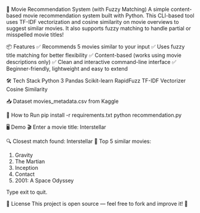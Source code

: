 🎥 Movie Recommendation System (with Fuzzy Matching)
A simple content-based movie recommendation system built with Python.
This CLI-based tool uses TF-IDF vectorization and cosine similarity on movie overviews to suggest similar movies.
It also supports fuzzy matching to handle partial or misspelled movie titles!

📦 Features
✅ Recommends 5 movies similar to your input
✅ Uses fuzzy title matching for better flexibility
✅ Content-based (works using movie descriptions only)
✅ Clean and interactive command-line interface
✅ Beginner-friendly, lightweight and easy to extend                  

🛠️ Tech Stack
Python 3
Pandas
Scikit-learn
RapidFuzz
TF-IDF Vectorizer
Cosine Similarity

📥 Dataset
movies_metadata.csv from Kaggle

🚀 How to Run
pip install -r requirements.txt
python recommendation.py

🖥️ Demo
🎬 Enter a movie title: Interstellar

🔍 Closest match found: Interstellar
🎯 Top 5 similar movies:
1. Gravity
2. The Martian
3. Inception
4. Contact
5. 2001: A Space Odyssey

Type exit to quit.

📜 License
This project is open source — feel free to fork and improve it! 🚀



